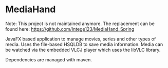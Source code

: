 # MediaHand

Note: This project is not maintained anymore. The replacement can be found here: https://github.com/Intege123/MediaHand_Spring

JavaFX based application to manage movies, series and other types of media. 
Uses the file-based HSQLDB to save media information. 
Media can be watched via the embedded VLCJ player which uses the libVLC library.

Dependencies are managed with maven.

